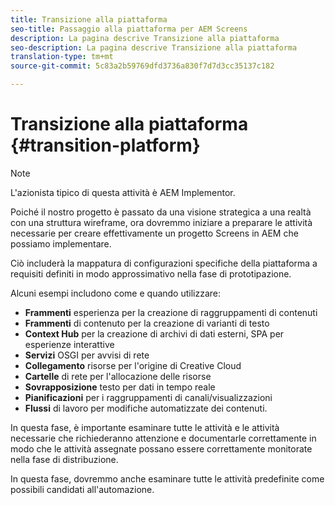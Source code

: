 ```yaml
---
title: Transizione alla piattaforma
seo-title: Passaggio alla piattaforma per AEM Screens
description: La pagina descrive Transizione alla piattaforma
seo-description: La pagina descrive Transizione alla piattaforma
translation-type: tm+mt
source-git-commit: 5c83a2b59769dfd3736a830f7d7d3cc35137c182

---
```



# Transizione alla piattaforma {#transition-platform}

>[!NOTE]
>
>L'azionista tipico di questa attività è AEM Implementor.

Poiché il nostro progetto è passato da una visione strategica a una realtà con una struttura wireframe, ora dovremmo iniziare a preparare le attività necessarie per creare effettivamente un progetto Screens in AEM che possiamo implementare.

Ciò includerà la mappatura di configurazioni specifiche della piattaforma a requisiti definiti in modo approssimativo nella fase di prototipazione.

Alcuni esempi includono come e quando utilizzare:

* **Frammenti** esperienza per la creazione di raggruppamenti di contenuti
* **Frammenti** di contenuto per la creazione di varianti di testo
* **Context Hub** per la creazione di archivi di dati esterni, SPA per esperienze interattive
* **Servizi** OSGI per avvisi di rete
* **Collegamento** risorse per l'origine di Creative Cloud
* **Cartelle** di rete per l'allocazione delle risorse
* **Sovrapposizione** testo per dati in tempo reale
* **Pianificazioni** per i raggruppamenti di canali/visualizzazioni
* **Flussi** di lavoro per modifiche automatizzate dei contenuti.

In questa fase, è importante esaminare tutte le attività e le attività necessarie che richiederanno attenzione e documentarle correttamente in modo che le attività assegnate possano essere correttamente monitorate nella fase di distribuzione.

In questa fase, dovremmo anche esaminare tutte le attività predefinite come possibili candidati all'automazione.
